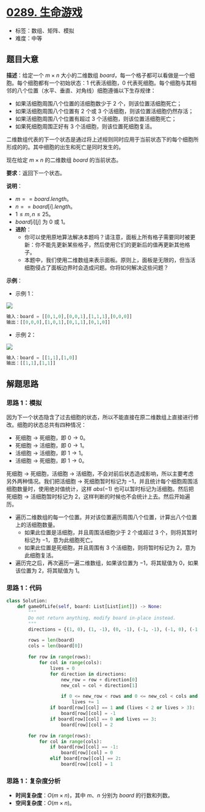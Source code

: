 # [0289. 生命游戏](https://leetcode.cn/problems/game-of-life/)

- 标签：数组、矩阵、模拟
- 难度：中等

## 题目大意

**描述**：给定一个 $m \times n$ 大小的二维数组 $board$，每一个格子都可以看做是一个细胞。每个细胞都有一个初始状态：$1$ 代表活细胞，$0$ 代表死细胞。每个细胞与其相邻的八个位置（水平、垂直、对角线）细胞遵循以下生存规律：

- 如果活细胞周围八个位置的活细胞数少于 $2$ 个，则该位置活细胞死亡；
- 如果活细胞周围八个位置有 $2$ 个或 $3$ 个活细胞，则该位置活细胞仍然存活；
- 如果活细胞周围八个位置有超过 $3$ 个活细胞，则该位置活细胞死亡；
- 如果死细胞周围正好有 $3$ 个活细胞，则该位置死细胞复活。

二维数组代表的下一个状态是通过将上述规则同时应用于当前状态下的每个细胞所形成的的。其中细胞的出生和死亡是同时发生的。

现在给定 $m \times n$ 的二维数组 $board$ 的当前状态。

**要求**：返回下一个状态。

**说明**：

- $m == board.length$。
- $n == board[i].length$。
- $1 \le m, n \le 25$。
- $board[i][j]$ 为 $0$ 或 $1$。
- **进阶**：
  - 你可以使用原地算法解决本题吗？请注意，面板上所有格子需要同时被更新：你不能先更新某些格子，然后使用它们的更新后的值再更新其他格子。
  - 本题中，我们使用二维数组来表示面板。原则上，面板是无限的，但当活细胞侵占了面板边界时会造成问题。你将如何解决这些问题？


**示例**：

- 示例 1：

![](https://assets.leetcode.com/uploads/2020/12/26/grid1.jpg)

```python
输入：board = [[0,1,0],[0,0,1],[1,1,1],[0,0,0]]
输出：[[0,0,0],[1,0,1],[0,1,1],[0,1,0]]
```

- 示例 2：

![](https://assets.leetcode.com/uploads/2020/12/26/grid2.jpg)

```python
输入：board = [[1,1],[1,0]]
输出：[[1,1],[1,1]]
```

## 解题思路

### 思路 1：模拟

因为下一个状态隐含了过去细胞的状态，所以不能直接在原二维数组上直接进行修改。细胞的状态总共有四种情况：

- 死细胞 -> 死细胞，即 $0 \rightarrow 0$。
- 死细胞 -> 活细胞，即 $0 \rightarrow 1$。
- 活细胞 -> 活细胞，即 $1 \rightarrow 1$。
- 活细胞 -> 死细胞，即 $1 \rightarrow 0$。

死细胞 -> 死细胞，活细胞 -> 活细胞，不会对前后状态造成影响，所以主要考虑另外两种情况。我们把活细胞 -> 死细胞暂时标记为 $-1$，并且统计每个细胞周围活细胞数量时，使用绝对值统计，这样 $abs(-1)$ 也可以暂时标记为活细胞。然后把死细胞 -> 活细胞暂时标记为 $2$，这样判断的时候也不会统计上去。然后开始遍历。

- 遍历二维数组的每一个位置。并对该位置遍历周围八个位置，计算出八个位置上的活细胞数量。
  - 如果此位置是活细胞，并且周围活细胞少于 $2$ 个或超过 $3$ 个，则将其暂时标记为 $-1$，意为此细胞死亡。
  - 如果此位置是死细胞，并且周围有 $3$ 个活细胞，则将暂时标记为 $2$，意为此细胞复活。
- 遍历完之后，再次遍历一遍二维数组，如果该位置为 $-1$，将其赋值为 $0$，如果该位置为 $2$，将其赋值为 $1$。

### 思路 1：代码

```python
class Solution:
    def gameOfLife(self, board: List[List[int]]) -> None:
        """
        Do not return anything, modify board in-place instead.
        """
        directions = {(1, 0), (1, -1), (0, -1), (-1, -1), (-1, 0), (-1, 1), (0, 1), (1, 1)}

        rows = len(board)
        cols = len(board[0])

        for row in range(rows):
            for col in range(cols):
                lives = 0
                for direction in directions:
                    new_row = row + direction[0]
                    new_col = col + direction[1]

                    if 0 <= new_row < rows and 0 <= new_col < cols and abs(board[new_row][new_col]) == 1:
                        lives += 1
                if board[row][col] == 1 and (lives < 2 or lives > 3):
                    board[row][col] = -1
                if board[row][col] == 0 and lives == 3:
                    board[row][col] = 2

        for row in range(rows):
            for col in range(cols):
                if board[row][col] == -1:
                    board[row][col] = 0
                elif board[row][col] == 2:
                    board[row][col] = 1
```

### 思路 1：复杂度分析

- **时间复杂度**：$O(m \times n)$，其中 $m$、$n$ 分别为 $board$ 的行数和列数。
- **空间复杂度**：$O(m \times n)$。

